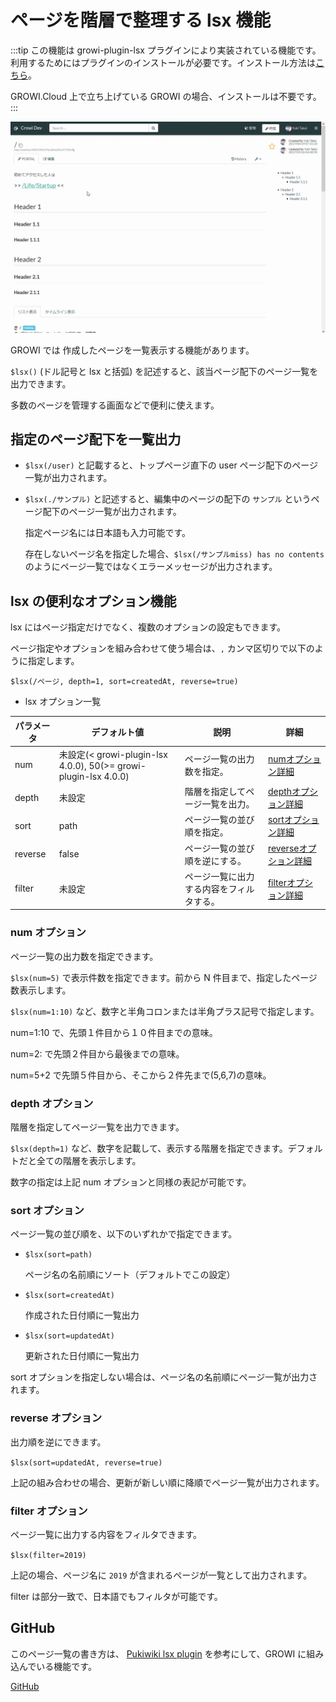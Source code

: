 # ページを階層で整理する lsx 機能

:::tip
この機能は growi-plugin-lsx プラグインにより実装されている機能です。利用するためにはプラグインのインストールが必要です。インストール方法は[こちら](/ja/admin-guide/management-cookbook/app-settings.html#%E3%83%97%E3%83%A9%E3%82%B0%E3%82%A4%E3%83%B3%E8%A8%AD%E5%AE%9A)。

GROWI.Cloud 上で立ち上げている GROWI の場合、インストールは不要です。
:::

![lsx](./images/lsx_gif.gif)

GROWI では 作成したページを一覧表示する機能があります。

`$lsx()` (ドル記号と lsx と括弧) を記述すると、該当ページ配下のページ一覧を出力できます。

多数のページを管理する画面などで便利に使えます。

## 指定のページ配下を一覧出力

- `$lsx(/user)` と記載すると、トップページ直下の user ページ配下のページ一覧が出力されます。

- `$lsx(./サンプル)` と記述すると、編集中のページの配下の `サンプル` というページ配下のページ一覧が出力されます。

   指定ページ名には日本語も入力可能です。

   存在しないページ名を指定した場合、`$lsx(/サンプルmiss) has no contents` のようにページ一覧ではなくエラーメッセージが出力されます。

## lsx の便利なオプション機能

lsx にはページ指定だけでなく、複数のオプションの設定もできます。

ページ指定やオプションを組み合わせて使う場合は、`,` カンマ区切りで以下のように指定します。

`$lsx(/ページ, depth=1, sort=createdAt, reverse=true)`


- lsx オプション一覧

| パラメータ    | デフォルト値    |  説明   | 詳細 |
| --- | --- | --- | --- |
|  num   |  未設定(< growi-plugin-lsx 4.0.0), 50(>= growi-plugin-lsx 4.0.0)   | ページ一覧の出力数を指定。| [numオプション詳細](#num-オプション) |
|  depth   |  未設定   | 階層を指定してページ一覧を出力。| [depthオプション詳細](#depth-オプション) |
|  sort   |  path   | ページ一覧の並び順を指定。| [sortオプション詳細](#sort-オプション) |
|  reverse   |  false   | ページ一覧の並び順を逆にする。| [reverseオプション詳細](#reverse-オプション) |
|  filter   |  未設定   | ページ一覧に出力する内容をフィルタする。 | [filterオプション詳細](#filter-オプション) |


### num オプション

ページ一覧の出力数を指定できます。

`$lsx(num=5)` で表示件数を指定できます。前から N 件目まで、指定したページ数表示します。

`$lsx(num=1:10)` など、数字と半角コロンまたは半角プラス記号で指定します。

num=1:10 で、先頭１件目から１０件目までの意味。

num=2: で先頭２件目から最後までの意味。

num=5+2 で先頭５件目から、そこから２件先まで(5,6,7)の意味。

### depth オプション

階層を指定してページ一覧を出力できます。

`$lsx(depth=1)` など、数字を記載して、表示する階層を指定できます。デフォルトだと全ての階層を表示します。

数字の指定は上記 num オプションと同様の表記が可能です。


### sort オプション
  
ページ一覧の並び順を、以下のいずれかで指定できます。

- `$lsx(sort=path)`

  ページ名の名前順にソート（デフォルトでこの設定）

- `$lsx(sort=createdAt)`

  作成された日付順に一覧出力

- `$lsx(sort=updatedAt)`

  更新された日付順に一覧出力

sort オプションを指定しない場合は、ページ名の名前順にページ一覧が出力されます。


### reverse オプション

出力順を逆にできます。

`$lsx(sort=updatedAt, reverse=true)`

上記の組み合わせの場合、更新が新しい順に降順でページ一覧が出力されます。

### filter オプション

ページ一覧に出力する内容をフィルタできます。

`$lsx(filter=2019)`

上記の場合、ページ名に `2019` が含まれるページが一覧として出力されます。

filter は部分一致で、日本語でもフィルタが可能です。

## GitHub

このページ一覧の書き方は、
[Pukiwiki lsx plugin](http://ukiya.sakura.ne.jp/index.php?PukiWiki%2F1.4%2F%E3%83%9E%E3%83%8B%E3%83%A5%E3%82%A2%E3%83%AB%2F%E3%83%97%E3%83%A9%E3%82%B0%E3%82%A4%E3%83%B3%2F%E7%8B%AC%E8%87%AA%E3%81%AB%E8%BF%BD%E5%8A%A0%E3%81%97%E3%81%9F%E3%82%82%E3%81%AE%2Flsx)
を参考にして、GROWI に組み込んでいる機能です。

[GitHub](https://github.com/weseek/growi-plugin-lsx)
